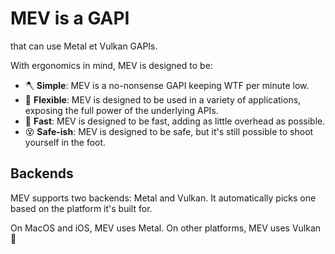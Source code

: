 # MEV is a GAPI

that can use Metal et Vulkan GAPIs.

With ergonomics in mind, MEV is designed to be:

- 🪓 **Simple**: MEV is a no-nonsense GAPI keeping WTF per minute low.
- 🎯 **Flexible**: MEV is designed to be used in a variety of applications, exposing the full power of the underlying APIs.
- 🚀 **Fast**: MEV is designed to be fast, adding as little overhead as possible.
- 😵 **Safe-ish**: MEV is designed to be safe, but it's still possible to shoot yourself in the foot.

## Backends

MEV supports two backends: Metal and Vulkan.
It automatically picks one based on the platform it's built for.

On MacOS and iOS, MEV uses Metal.
On other platforms, MEV uses Vulkan 🌋
